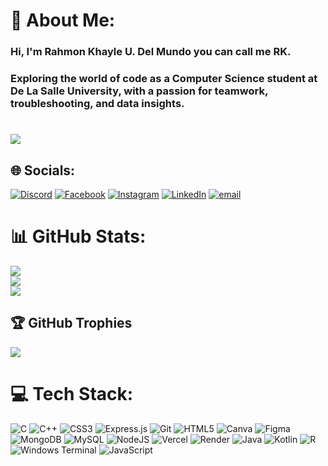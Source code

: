 # 💫 About Me:
### Hi, I'm Rahmon Khayle U. Del Mundo you can call me RK.<br>
### Exploring the world of code as a Computer Science student at De La Salle University, with a passion for teamwork, troubleshooting, and data insights.

# ![](https://komarev.com/ghpvc/?lori-kaito&color=green)


## 🌐 Socials:
[![Discord](https://img.shields.io/badge/Discord-%237289DA.svg?logo=discord&logoColor=white)](https://discord.gg/lori_kaito) [![Facebook](https://img.shields.io/badge/Facebook-%231877F2.svg?logo=Facebook&logoColor=white)](https://facebook.com/Lori.Kaito) [![Instagram](https://img.shields.io/badge/Instagram-%23E4405F.svg?logo=Instagram&logoColor=white)](https://instagram.com/_r.k.d.m) [![LinkedIn](https://img.shields.io/badge/LinkedIn-%230077B5.svg?logo=linkedin&logoColor=white)](https://linkedin.com/in/rk-del-mundo) [![email](https://img.shields.io/badge/Email-D14836?logo=gmail&logoColor=white)](mailto:delmundo.rk@gmail.com) 

# 📊 GitHub Stats:
![](https://github-readme-stats.vercel.app/api?username=lori-kaito&theme=gotham&hide_border=true&include_all_commits=true&count_private=true)<br/>
![](https://nirzak-streak-stats.vercel.app/?user=lori-kaito&theme=gotham&hide_border=true)<br/>
![](https://github-readme-stats.vercel.app/api/top-langs/?username=lori-kaito&theme=gotham&hide_border=true&include_all_commits=true&count_private=true&layout=compact)

## 🏆 GitHub Trophies
![](https://github-profile-trophy.vercel.app/?username=lori-kaito&theme=radical&no-frame=true&no-bg=true&margin-w=4)

# 💻 Tech Stack:
![C](https://img.shields.io/badge/c-%2300599C.svg?style=plastic&logo=c&logoColor=white) ![C++](https://img.shields.io/badge/c++-%2300599C.svg?style=plastic&logo=c%2B%2B&logoColor=white) ![CSS3](https://img.shields.io/badge/css3-%231572B6.svg?style=plastic&logo=css3&logoColor=white) ![Express.js](https://img.shields.io/badge/express.js-%23404d59.svg?style=plastic&logo=express&logoColor=%2361DAFB) ![Git](https://img.shields.io/badge/git-%23F05033.svg?style=plastic&logo=git&logoColor=white) ![HTML5](https://img.shields.io/badge/html5-%23E34F26.svg?style=plastic&logo=html5&logoColor=white) ![Canva](https://img.shields.io/badge/Canva-%2300C4CC.svg?style=plastic&logo=Canva&logoColor=white) ![Figma](https://img.shields.io/badge/figma-%23F24E1E.svg?style=plastic&logo=figma&logoColor=white) ![MongoDB](https://img.shields.io/badge/MongoDB-%234ea94b.svg?style=plastic&logo=mongodb&logoColor=white) ![MySQL](https://img.shields.io/badge/mysql-4479A1.svg?style=plastic&logo=mysql&logoColor=white) ![NodeJS](https://img.shields.io/badge/node.js-6DA55F?style=plastic&logo=node.js&logoColor=white) ![Vercel](https://img.shields.io/badge/vercel-%23000000.svg?style=plastic&logo=vercel&logoColor=white) ![Render](https://img.shields.io/badge/Render-%46E3B7.svg?style=plastic&logo=render&logoColor=white) ![Java](https://img.shields.io/badge/java-%23ED8B00.svg?style=plastic&logo=openjdk&logoColor=white) ![Kotlin](https://img.shields.io/badge/kotlin-%237F52FF.svg?style=plastic&logo=kotlin&logoColor=white) ![R](https://img.shields.io/badge/r-%23276DC3.svg?style=plastic&logo=r&logoColor=white) ![Windows Terminal](https://img.shields.io/badge/Windows%20Terminal-%234D4D4D.svg?style=plastic&logo=windows-terminal&logoColor=white) ![JavaScript](https://img.shields.io/badge/javascript-%23323330.svg?style=plastic&logo=javascript&logoColor=%23F7DF1E)

<!-- Proudly created with GPRM ( https://gprm.itsvg.in ) -->
